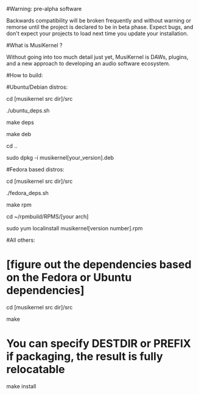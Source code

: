 #Warning:  pre-alpha software

Backwards compatibility will be broken frequently and without warning or remorse until the project is declared to be in beta phase.  Expect bugs, and don't expect your projects to load next time you update your installation.

#What is MusiKernel ?

Without going into too much detail just yet, MusiKernel is DAWs, plugins, and a new approach to developing an audio software ecosystem.

#How to build:

#Ubuntu/Debian distros:

cd [musikernel src dir]/src

./ubuntu_deps.sh

make deps

make deb

cd ..

sudo dpkg -i musikernel[your_version].deb

#Fedora based distros:

cd [musikernel src dir]/src

./fedora_deps.sh

make rpm

cd ~/rpmbuild/RPMS/[your arch]

sudo yum localinstall musikernel[version number].rpm

#All others:

 # [figure out the dependencies based on the Fedora or Ubuntu dependencies]

cd [musikernel src dir]/src

make

 # You can specify DESTDIR or PREFIX if packaging, the result is fully relocatable

make install

